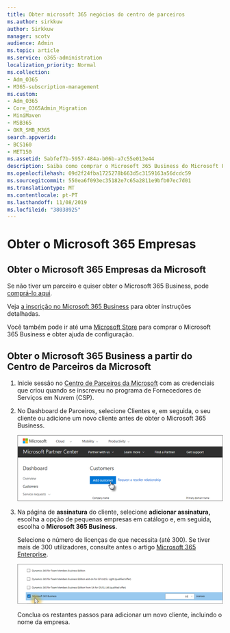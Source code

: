 ```yaml
---
title: Obter microsoft 365 negócios do centro de parceiros
ms.author: sirkkuw
author: Sirkkuw
manager: scotv
audience: Admin
ms.topic: article
ms.service: o365-administration
localization_priority: Normal
ms.collection:
- Adm_O365
- M365-subscription-management
ms.custom:
- Adm_O365
- Core_O365Admin_Migration
- MiniMaven
- MSB365
- OKR_SMB_M365
search.appverid:
- BCS160
- MET150
ms.assetid: 5abfef7b-5957-484a-b06b-a7c55e013e44
description: Saiba como comprar o Microsoft 365 Business do Microsoft Partner Center.
ms.openlocfilehash: 09d2f24fba1725278b663d5c3159163a56dcdc59
ms.sourcegitcommit: 550ea6f093ec35182e7c65a2811e9bfb07ec7d01
ms.translationtype: MT
ms.contentlocale: pt-PT
ms.lasthandoff: 11/08/2019
ms.locfileid: "38038925"
---
```

# <a name="get-microsoft-365-business"></a>Obter o Microsoft 365 Empresas

## <a name="get-microsoft-365-business-from-microsoft"></a>Obter o Microsoft 365 Empresas da Microsoft

Se não tiver um parceiro e quiser obter o Microsoft 365 Business, pode [comprá-lo aqui](https://www.microsoft.com/en-US/microsoft-365/business).

Veja [a inscrição no Microsoft 365 Business](sign-up.md) para obter instruções detalhadas.

Você também pode ir até uma [Microsoft Store](https://www.microsoft.com/en-us/store/locations/find-a-store?icid=en_US_Store_UH_FAS) para comprar o Microsoft 365 Business e obter ajuda de configuração.
  
## <a name="get-microsoft-365-business-from-microsoft-partner-center"></a>Obter o Microsoft 365 Business a partir do Centro de Parceiros da Microsoft

1. Inicie sessão no [Centro de Parceiros da Microsoft](https://go.microsoft.com/fwlink/p/?linkid=849910) com as credenciais que criou quando se inscreveu no programa de Fornecedores de Serviços em Nuvem (CSP). 
    
2. No Dashboard de Parceiros, selecione Clientes e, em seguida, o seu cliente ou adicione um novo cliente antes de obter o Microsoft 365 Business.
    
    ![In the Microsoft Partner center, add a new customer.](media/ec807d07-bbd2-411f-8fe1-c644cf9a3882.png)
  
3. Na página de **assinatura** do cliente, selecione **adicionar assinatura,** escolha a opção de pequenas empresas em catálogo e, em seguida, escolha o **Microsoft 365 Business**.
    
    Selecione o número de licenças de que necessita (até 300). Se tiver mais de 300 utilizadores, consulte antes o artigo [Microsoft 365 Enterprise](https://go.microsoft.com/fwlink/p/?linkid=862316). 
    
    ![On the New subscription page choose small business.](media/52d99e89-2175-4974-84bb-dd626048541b.png)
  
    Conclua os restantes passos para adicionar um novo cliente, incluindo o nome da empresa.
    



